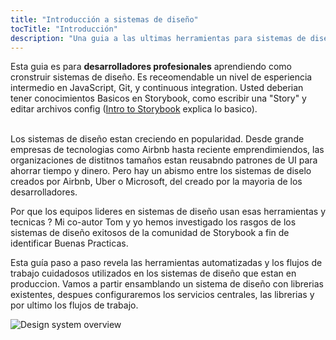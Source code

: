 ```yaml
---
title: "Introducción a sistemas de diseño"
tocTitle: "Introducción"
description: "Una guia a las ultimas herramientas para sistemas de diseño"
---
```


<div class="aside">Esta guia es para <b>desarrolladores profesionales</b> aprendiendo como cronstruir sistemas de diseño. Es receomendable un nivel de esperiencia intermedio en JavaScript, Git, y continuous integration. Usted deberian tener conocimientos Basicos en Storybook, como escribir una "Story" y editar archivos config (<a href="/intro-to-storybook">Intro to Storybook</a> explica lo basico).
</div>

<br/>

Los sistemas de diseño estan creciendo en popularidad. Desde grande empresas de tecnologias como Airbnb hasta reciente emprendimiendos, las organizaciones de distitnos tamaños estan reusabndo patrones de UI para ahorrar tiempo y dinero. Pero hay un abismo entre los sistemas de diselo creados por Airbnb, Uber o Microsoft, del creado por la mayoria de los desarrolladores. 

Por que los equipos lideres en sistemas de diseño usan esas herramientas y tecnicas ? Mi co-autor Tom y yo hemos investigado los rasgos de los sistemas de diseño exitosos de la comunidad de Storybook a fin de identificar Buenas Practicas. 


Esta guía paso a paso revela las herramientas automatizadas y los flujos de trabajo cuidadosos utilizados en los sistemas de diseño que estan en produccion. Vamos a partir ensamblando un sistema de diseño con librerias existentes, despues configuraremos los servicios centrales, las librerias y por ultimo los flujos de trabajo.

![Design system overview](/design-systems-for-developers/design-system-overview.jpg)